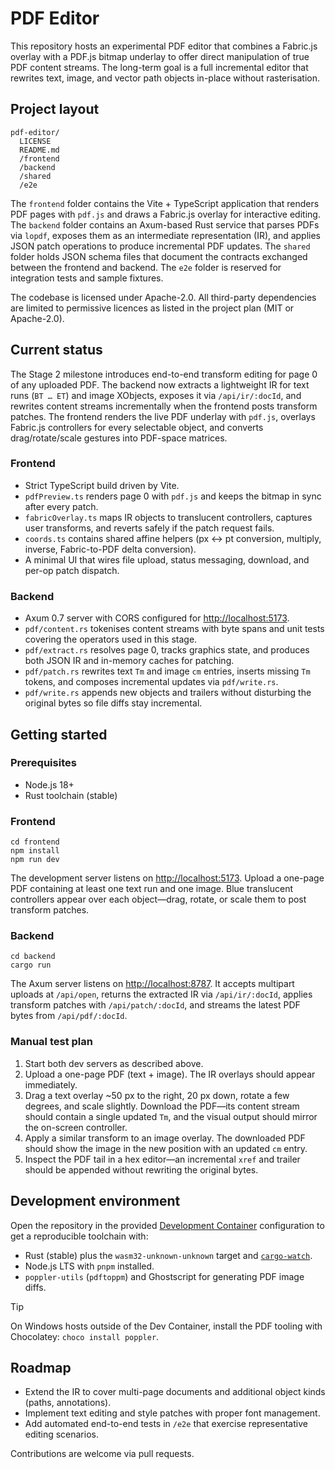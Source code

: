 # PDF Editor

This repository hosts an experimental PDF editor that combines a Fabric.js overlay with a PDF.js bitmap underlay to offer direct manipulation of true PDF content streams. The long-term goal is a full incremental editor that rewrites text, image, and vector path objects in-place without rasterisation.

## Project layout

```
pdf-editor/
  LICENSE
  README.md
  /frontend
  /backend
  /shared
  /e2e
```

The `frontend` folder contains the Vite + TypeScript application that renders PDF pages with `pdf.js` and draws a Fabric.js overlay for interactive editing. The `backend` folder contains an Axum-based Rust service that parses PDFs via `lopdf`, exposes them as an intermediate representation (IR), and applies JSON patch operations to produce incremental PDF updates. The `shared` folder holds JSON schema files that document the contracts exchanged between the frontend and backend. The `e2e` folder is reserved for integration tests and sample fixtures.

The codebase is licensed under Apache-2.0. All third-party dependencies are limited to permissive licences as listed in the project plan (MIT or Apache-2.0).

## Current status

The Stage 2 milestone introduces end-to-end transform editing for page 0 of any uploaded PDF. The backend now extracts a lightweight IR for text runs (`BT … ET`) and image XObjects, exposes it via `/api/ir/:docId`, and rewrites content streams incrementally when the frontend posts transform patches. The frontend renders the live PDF underlay with `pdf.js`, overlays Fabric.js controllers for every selectable object, and converts drag/rotate/scale gestures into PDF-space matrices.

### Frontend

* Strict TypeScript build driven by Vite.
* `pdfPreview.ts` renders page 0 with `pdf.js` and keeps the bitmap in sync after every patch.
* `fabricOverlay.ts` maps IR objects to translucent controllers, captures user transforms, and reverts safely if the patch request fails.
* `coords.ts` contains shared affine helpers (px ↔︎ pt conversion, multiply, inverse, Fabric-to-PDF delta conversion).
* A minimal UI that wires file upload, status messaging, download, and per-op patch dispatch.

### Backend

* Axum 0.7 server with CORS configured for <http://localhost:5173>.
* `pdf/content.rs` tokenises content streams with byte spans and unit tests covering the operators used in this stage.
* `pdf/extract.rs` resolves page 0, tracks graphics state, and produces both JSON IR and in-memory caches for patching.
* `pdf/patch.rs` rewrites text `Tm` and image `cm` entries, inserts missing `Tm` tokens, and composes incremental updates via `pdf/write.rs`.
* `pdf/write.rs` appends new objects and trailers without disturbing the original bytes so file diffs stay incremental.

## Getting started

### Prerequisites

* Node.js 18+
* Rust toolchain (stable)

### Frontend

```
cd frontend
npm install
npm run dev
```

The development server listens on <http://localhost:5173>. Upload a one-page PDF containing at least one text run and one image. Blue translucent controllers appear over each object—drag, rotate, or scale them to post transform patches.

### Backend

```
cd backend
cargo run
```

The Axum server listens on <http://localhost:8787>. It accepts multipart uploads at `/api/open`, returns the extracted IR via `/api/ir/:docId`, applies transform patches with `/api/patch/:docId`, and streams the latest PDF bytes from `/api/pdf/:docId`.

### Manual test plan

1. Start both dev servers as described above.
2. Upload a one-page PDF (text + image). The IR overlays should appear immediately.
3. Drag a text overlay ~50 px to the right, 20 px down, rotate a few degrees, and scale slightly. Download the PDF—its content stream should contain a single updated `Tm`, and the visual output should mirror the on-screen controller.
4. Apply a similar transform to an image overlay. The downloaded PDF should show the image in the new position with an updated `cm` entry.
5. Inspect the PDF tail in a hex editor—an incremental `xref` and trailer should be appended without rewriting the original bytes.

## Development environment

Open the repository in the provided [Development Container](https://containers.dev/) configuration to get a reproducible toolchain with:

* Rust (stable) plus the `wasm32-unknown-unknown` target and [`cargo-watch`](https://github.com/watchexec/cargo-watch).
* Node.js LTS with `pnpm` installed.
* `poppler-utils` (`pdftoppm`) and Ghostscript for generating PDF image diffs.

> [!TIP]
> On Windows hosts outside of the Dev Container, install the PDF tooling with Chocolatey: `choco install poppler`.

## Roadmap

* Extend the IR to cover multi-page documents and additional object kinds (paths, annotations).
* Implement text editing and style patches with proper font management.
* Add automated end-to-end tests in `/e2e` that exercise representative editing scenarios.

Contributions are welcome via pull requests.
